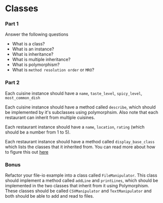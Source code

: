 # Classes

### Part 1

Answer the following questions

- What is a class?
- What is an instance?
- What is inheritance?
- What is multiple inheritance?
- What is polymorphism?
- What is `method resolution order` or `MRO`?

### Part 2

Each cuisine instance should have a `name`, `taste_level`, `spicy_level`, `most_common_dish`

Each cuisine instance should have a method called `describe`, which should be implemented by it's subclasses using polymorphsim. Also note that each restaurant can inherit from multiple cuisines.

Each restaurant instance should have a `name`, `location`, `rating` (which should be a number from 1 to 5).

Each restaurant instance should have a method called `display_base_class` which lists the classes that it inherited from. You can read more about how to figure this out [here](http://stackoverflow.com/questions/1401661/python-list-all-base-classes-in-a-hierarchy-of-given-class)

### Bonus

Refactor your file-io example into a class called `FileManipulator`. This class should implement a method called `addLine` and `printLines`, which should be implemented in the two classes that inherit from it using Polymorphism. These classes should be called `CSVManipulator` and `TextManipulator` and both should be able to add and read to files.